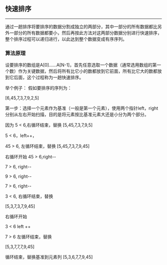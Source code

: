 ## 快速排序

---
通过一趟排序将要排序的数据分割成独立的两部分，其中一部分的所有数据都比另外一部分的所有数据都要小，然后再按此方法对这两部分数据分别进行快速排序，整个排序过程可以递归进行，以此达到整个数据变成有序序列。

### 算法原理

设要排序的数组是A[0]……A[N-1]，首先任意选取一个数据（通常选用数组的第一个数）作为关键数据，然后将所有比它小的数都放到它前面，所有比它大的数都放到它后面，这个过程称为一趟快速排序。

举个例子：
假如要排序的序列为：

[6,45,7,3,7,9,2,5]

第一步：选择一个元素作为基准（一般是第一个元素），使用两个指针left，right分别从左右开始扫描，目的是将元素按比基准元素大还是小分为两个部分。

因为 5 < 6,右循环结束，替换
[5,45,7,3,7,9,5]

5 < 6，left++，

45 > 6, 左循环结束，替换
[5,45,7,3,7,9,45]

右循环开始
45 > 6,right--

7 > 6, right--

9 > 6, right--

7 > 6, right--

3 < 6, 右循环结束，替换

[5,3,7,3,7,9,45]

右循环开始

3  < 6 left ++

7 > 6 左循环结束，替换

[5,3,7,7,7,9,45]

循环结束，替换基准到元素列
[5,3,6,7,7,9,45]

